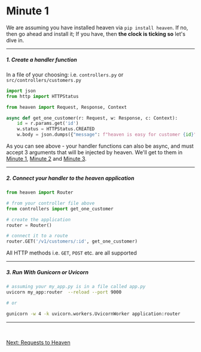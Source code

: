 # Minute 1
We are assuming you have installed heaven via `pip install heaven`. If no, then go ahead and install it; If you have, then **the clock is ticking so** let's dive in.

----------------------

##### 1. Create a handler function

In a file of your choosing: i.e. `controllers.py` or `src/controllers/customers.py`
```python
import json
from http import HTTPStatus

from heaven import Request, Response, Context

async def get_one_customer(r: Request, w: Response, c: Context):
	id = r.params.get('id')
	w.status = HTTPStatus.CREATED
	w.body = json.dumps({"message": f"heaven is easy for customer {id}"})

```

As you can see above - your handler functions can also be async, and must accept 3 arguments that will be injected by heaven. We'll get to
them in [Minute 1](request.md), [Minute 2](response.md) and [Minute 3](context.md).

-----------------------

##### 2. Connect your handler to the heaven application

```python
from heaven import Router

# from your controller file above
from controllers import get_one_customer

# create the application
router = Router()

# connect it to a route
router.GET('/v1/customers/:id', get_one_customer)
```

All HTTP methods i.e. `GET`, `POST` etc. are all supported

-----------------------

##### 3. Run With Gunicorn or Uvicorn

```sh
# assuming your my_app.py is in a file called app.py
uvicorn my_app:router  --reload --port 9000

# or

gunicorn -w 4 -k uvicorn.workers.UvicornWorker application:router
```

-----------------------

&nbsp;

[Next: Requests to Heaven](request.md)